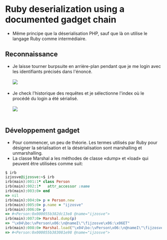 # Ruby deserialization using a documented gadget chain
- Même principe que la déserialisation PHP, sauf que là on utilise le langage Ruby comme intermédiaire.<br/>
## Reconnaissance
- Je laisse tourner burpsuite en arrière-plan pendant que je me login avec les identifiants précisés dans l'énoncé.<br/></br>
<img src="https://media.discordapp.net/attachments/768928242467340328/770030149490966548/unknown.png"/><br/><br/>
- Je check l'historique des requêtes et je sélectionne l'index où le procédé du login a été sérialisé.<br/><br/>
<img src="https://media.discordapp.net/attachments/768928242467340328/770031231060017192/unknown.png?width=1195&height=890"/><br/><br/>
## Développement gadget 
- Pour commencer, un peu de théorie. Les termes utilisés par Ruby pour désigner la sérialisation et la désérialisation sont marshalling et unmarshalling.
- La classe Marshal a les méthodes de classe «dump» et «load» qui peuvent être utilisées comme suit:
```ruby
$ irb
izjosve@ijzosve:~$ irb
irb(main):001:1* class Person
irb(main):002:1*   attr_accessor :name
irb(main):003:0> end
=> nil
irb(main):004:0> p = Person.new
irb(main):005:0> p.name = "ijzosve"
irb(main):006:0> p
=> #<Person:0x000055b382dc13e8 @name="ijzosve">
irb(main):007:0> Marshal.dump(p)
=> "\x04\bo:\vPerson\x06:\n@nameI\"\fijzosve\x06:\x06ET"
irb(main):008:0> Marshal.load("\x04\bo:\vPerson\x06:\n@nameI\"\fijzosve\x06:\x06ET")
=> #<Person:0x000055b383081e98 @name="ijzosve">
```

